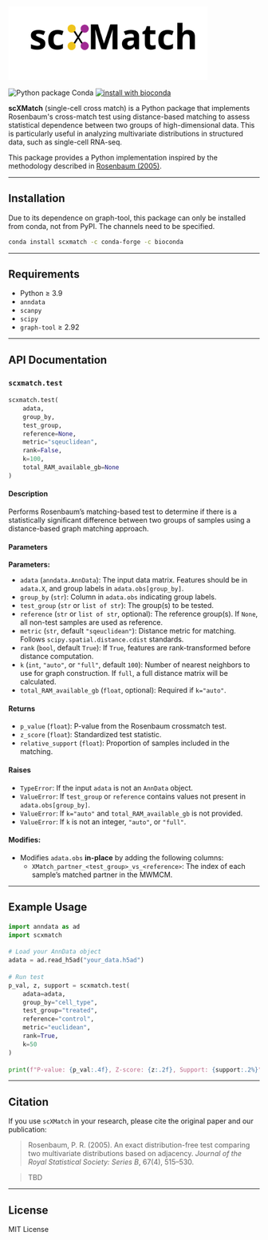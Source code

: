 <img src="./logo.svg" alt="scXMatch" width="400"/>




![Python package Conda](https://github.com/bionetslab/scxmatch/actions/workflows/python-package-conda.yml/badge.svg)
[![install with bioconda](https://img.shields.io/badge/install%20with-bioconda-brightgreen.svg?style=flat)](http://bioconda.github.io/recipes/scxmatch/README.html)




**scXMatch** (single-cell cross match) is a Python package that implements Rosenbaum's cross-match test using distance-based matching to assess statistical dependence between two groups of high-dimensional data. This is particularly useful in analyzing multivariate distributions in structured data, such as single-cell RNA-seq.

This package provides a Python implementation inspired by the methodology described in [Rosenbaum (2005)](https://faculty.wharton.upenn.edu/wp-content/uploads/2012/04/Multivariate-distributions.pdf).

---

## Installation
Due to its dependence on graph-tool, this package can only be installed from conda, not from PyPI. The channels need to be specified.
```bash
conda install scxmatch -c conda-forge -c bioconda
```
---

## Requirements

- Python ≥ 3.9
- `anndata`
- `scanpy`
- `scipy`
- `graph-tool` $\geq$ 2.92

---

## API Documentation

### `scxmatch.test`

```python
scxmatch.test(
    adata,
    group_by,
    test_group,
    reference=None,
    metric="sqeuclidean",
    rank=False,
    k=100,
    total_RAM_available_gb=None
)
```

#### Description

Performs Rosenbaum’s matching-based test to determine if there is a statistically significant difference between two groups of samples using a distance-based graph matching approach.

#### Parameters

**Parameters:**

- `adata` (`anndata.AnnData`): The input data matrix. Features should be in `adata.X`, and group labels in `adata.obs[group_by]`.
- `group_by` (`str`): Column in `adata.obs` indicating group labels.
- `test_group` (`str` or `list of str`): The group(s) to be tested.
- `reference` (`str` or `list of str`, optional): The reference group(s). If `None`, all non-test samples are used as reference.
- `metric` (`str`, default `"sqeuclidean"`): Distance metric for matching. Follows `scipy.spatial.distance.cdist` standards.
- `rank` (`bool`, default `True`): If `True`, features are rank-transformed before distance computation.
- `k` (`int`, `"auto"`, or `"full"`, default `100`): Number of nearest neighbors to use for graph construction. If `full`, a full distance matrix will be calculated.
- `total_RAM_available_gb` (`float`, optional): Required if `k="auto"`.
  
#### Returns
- `p_value` (`float`): P-value from the Rosenbaum crossmatch test.
- `z_score` (`float`): Standardized test statistic.
- `relative_support` (`float`): Proportion of samples included in the matching.

#### Raises
- `TypeError`: If the input `adata` is not an `AnnData` object.
- `ValueError`: If `test_group` or `reference` contains values not present in `adata.obs[group_by]`.
- `ValueError`: If `k="auto"` and `total_RAM_available_gb` is not provided.
- `ValueError`: If `k` is not an integer, `"auto"`, or `"full"`.

#### Modifies:

- Modifies `adata.obs` **in-place** by adding the following columns:
  - `XMatch_partner_<test_group>_vs_<reference>`: The index of each sample’s matched partner in the MWMCM.

---

## Example Usage

```python
import anndata as ad
import scxmatch

# Load your AnnData object
adata = ad.read_h5ad("your_data.h5ad")

# Run test
p_val, z, support = scxmatch.test(
    adata=adata,
    group_by="cell_type",
    test_group="treated",
    reference="control",
    metric="euclidean",
    rank=True,
    k=50
)

print(f"P-value: {p_val:.4f}, Z-score: {z:.2f}, Support: {support:.2%}")
```

---

## Citation

If you use `scXMatch` in your research, please cite the original paper and our publication:

> Rosenbaum, P. R. (2005). An exact distribution-free test comparing two multivariate distributions based on adjacency. *Journal of the Royal Statistical Society: Series B*, 67(4), 515–530.


> TBD

---

## License

MIT License
